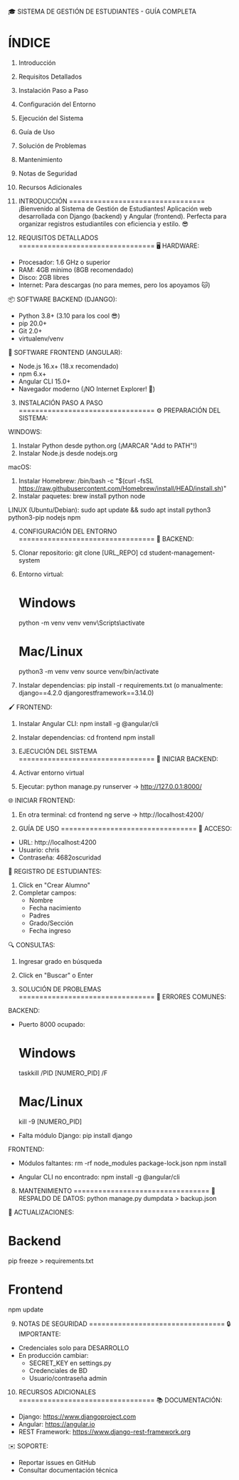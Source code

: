 🎓 SISTEMA DE GESTIÓN DE ESTUDIANTES - GUÍA COMPLETA

ÍNDICE
=================================
1. Introducción
2. Requisitos Detallados
3. Instalación Paso a Paso
4. Configuración del Entorno
5. Ejecución del Sistema
6. Guía de Uso
7. Solución de Problemas
8. Mantenimiento
9. Notas de Seguridad
10. Recursos Adicionales

1. INTRODUCCIÓN
=================================
¡Bienvenido al Sistema de Gestión de Estudiantes! 
Aplicación web desarrollada con Django (backend) y Angular (frontend). 
Perfecta para organizar registros estudiantiles con eficiencia y estilo. 😎

2. REQUISITOS DETALLADOS
=================================
🖥️ HARDWARE:
- Procesador: 1.6 GHz o superior
- RAM: 4GB mínimo (8GB recomendado)
- Disco: 2GB libres
- Internet: Para descargas (no para memes, pero los apoyamos 🐱)

📦 SOFTWARE BACKEND (DJANGO):
- Python 3.8+ (3.10 para los cool 😎)
- pip 20.0+
- Git 2.0+
- virtualenv/venv

🚀 SOFTWARE FRONTEND (ANGULAR):
- Node.js 16.x+ (18.x recomendado)
- npm 6.x+
- Angular CLI 15.0+
- Navegador moderno (¡NO Internet Explorer! 🚫)

3. INSTALACIÓN PASO A PASO
=================================
⚙️ PREPARACIÓN DEL SISTEMA:

WINDOWS:
1. Instalar Python desde python.org (¡MARCAR "Add to PATH"!)
2. Instalar Node.js desde nodejs.org

macOS:
1. Instalar Homebrew:
   /bin/bash -c "$(curl -fsSL https://raw.githubusercontent.com/Homebrew/install/HEAD/install.sh)"
2. Instalar paquetes:
   brew install python node

LINUX (Ubuntu/Debian):
sudo apt update && sudo apt install python3 python3-pip nodejs npm

4. CONFIGURACIÓN DEL ENTORNO
=================================
💾 BACKEND:
1. Clonar repositorio:
   git clone [URL_REPO]
   cd student-management-system
2. Entorno virtual:
   # Windows
   python -m venv venv
   venv\Scripts\activate
   
   # Mac/Linux
   python3 -m venv venv
   source venv/bin/activate
3. Instalar dependencias:
   pip install -r requirements.txt
   (o manualmente: django==4.2.0 djangorestframework==3.14.0)

🖌️ FRONTEND:
1. Instalar Angular CLI:
   npm install -g @angular/cli
2. Instalar dependencias:
   cd frontend
   npm install

5. EJECUCIÓN DEL SISTEMA
=================================
🚀 INICIAR BACKEND:
1. Activar entorno virtual
2. Ejecutar:
   python manage.py runserver
   → http://127.0.0.1:8000/

🌐 INICIAR FRONTEND:
1. En otra terminal:
   cd frontend
   ng serve
   → http://localhost:4200/

6. GUÍA DE USO
=================================
🔑 ACCESO:
- URL: http://localhost:4200
- Usuario: chris
- Contraseña: 4682oscuridad

📝 REGISTRO DE ESTUDIANTES:
1. Click en "Crear Alumno"
2. Completar campos:
   - Nombre
   - Fecha nacimiento
   - Padres
   - Grado/Sección
   - Fecha ingreso

🔍 CONSULTAS:
1. Ingresar grado en búsqueda
2. Click en "Buscar" o Enter

7. SOLUCIÓN DE PROBLEMAS
=================================
🔧 ERRORES COMUNES:

BACKEND:
- Puerto 8000 ocupado:
  # Windows
  taskkill /PID [NUMERO_PID] /F
  
  # Mac/Linux
  kill -9 [NUMERO_PID]

- Falta módulo Django:
  pip install django

FRONTEND:
- Módulos faltantes:
  rm -rf node_modules package-lock.json
  npm install

- Angular CLI no encontrado:
  npm install -g @angular/cli

8. MANTENIMIENTO
=================================
💾 RESPALDO DE DATOS:
python manage.py dumpdata > backup.json

🔄 ACTUALIZACIONES:
# Backend
pip freeze > requirements.txt

# Frontend
npm update

9. NOTAS DE SEGURIDAD
=================================
🔒 IMPORTANTE:
- Credenciales solo para DESARROLLO
- En producción cambiar:
  - SECRET_KEY en settings.py
  - Credenciales de BD
  - Usuario/contraseña admin

10. RECURSOS ADICIONALES
=================================
📚 DOCUMENTACIÓN:
- Django: https://www.djangoproject.com
- Angular: https://angular.io
- REST Framework: https://www.django-rest-framework.org

✉️ SOPORTE:
- Reportar issues en GitHub
- Consultar documentación técnica